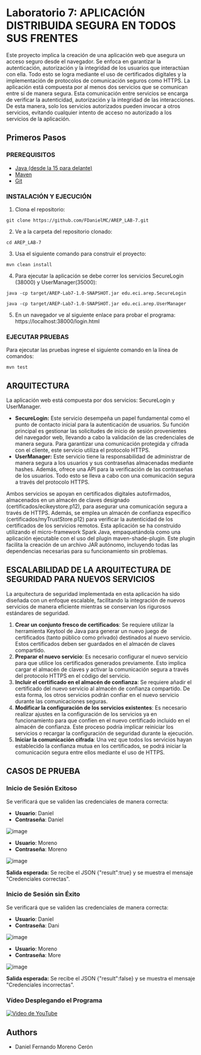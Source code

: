 # Laboratorio 7: APLICACIÓN DISTRIBUIDA SEGURA EN TODOS SUS FRENTES

Este proyecto implica la creación de una aplicación web que asegura un acceso seguro desde el navegador. Se enfoca en garantizar la autenticación, autorización y la integridad de los usuarios que interactúan con ella. Todo esto se logra mediante el uso de certificados digitales y la implementación de protocolos de comunicación seguros como HTTPS. La aplicación está compuesta por al menos dos servicios que se comunican entre sí de manera segura. Esta comunicación entre servicios se encarga de verificar la autenticidad, autorización y la integridad de las interacciones. De esta manera, solo los servicios autorizados pueden invocar a otros servicios, evitando cualquier intento de acceso no autorizado a los servicios de la aplicación.

## Primeros Pasos

### PREREQUISITOS

* [Java (desde la 15 para delante)](https://www.oracle.com/co/java/technologies/downloads/) 
* [Maven](https://maven.apache.org/download.cgi) 
* [Git](https://git-scm.com/downloads)

### INSTALACIÓN Y EJECUCIÓN 

1. Clona el repositorio:
```
git clone https://github.com/FDanielMC/AREP_LAB-7.git
```

2. Ve a la carpeta del repositorio clonado:
```
cd AREP_LAB-7
```

3. Usa el siguiente comando para construir el proyecto:
```
mvn clean install
```

4. Para ejecutar la aplicación se debe correr los servicios SecureLogin (38000) y UserManager(35000):
```
java -cp target/AREP-Lab7-1.0-SNAPSHOT.jar edu.eci.arep.SecureLogin
```

```
java -cp target/AREP-Lab7-1.0-SNAPSHOT.jar edu.eci.arep.UserManager
```

5. En un navegador ve al siguiente enlace para probar el programa: https://localhost:38000/login.html

### EJECUTAR PRUEBAS

Para ejecutar las pruebas ingrese el siguiente comando en la línea de comandos:
```
mvn test
```

## ARQUITECTURA

La aplicación web está compuesta por dos servicios: SecureLogin y UserManager. 
* **SecureLogin:** Este servicio desempeña un papel fundamental como el punto de contacto inicial para la autenticación de usuarios. Su función principal es gestionar las solicitudes de inicio de sesión provenientes del navegador web, llevando a cabo la validación de las credenciales de manera segura. Para garantizar una comunicación protegida y cifrada con el cliente, este servicio utiliza el protocolo HTTPS.
* **UserManager:**  Este servicio tiene la responsabilidad de administrar de manera segura a los usuarios y sus contraseñas almacenadas mediante hashes. Además, ofrece una API para la verificación de las contraseñas de los usuarios. Todo esto se lleva a cabo con una comunicación segura a través del protocolo HTTPS.

Ambos servicios se apoyan en certificados digitales autofirmados, almacenados en un almacén de claves designado (certificados/ecikeystore.p12), para asegurar una comunicación segura a través de HTTPS. Además, se emplea un almacén de confianza específico (certificados/myTrustStore.p12) para verificar la autenticidad de los certificados de los servicios remotos. Esta aplicación se ha construido utilizando el micro-framework Spark Java, empaquetándola como una aplicación ejecutable con el uso del plugin maven-shade-plugin. Este plugin facilita la creación de un archivo JAR autónomo, incluyendo todas las dependencias necesarias para su funcionamiento sin problemas.

## ESCALABILIDAD DE LA ARQUITECTURA DE SEGURIDAD PARA NUEVOS SERVICIOS

La arquitectura de seguridad implementada en esta aplicación ha sido diseñada con un enfoque escalable, facilitando la integración de nuevos servicios de manera eficiente mientras se conservan los rigurosos estándares de seguridad.
1. **Crear un conjunto fresco de certificados**: Se requiere utilizar la herramienta Keytool de Java para generar un nuevo juego de certificados (tanto público como privado) destinados al nuevo servicio. Estos certificados deben ser guardados en el almacén de claves compartido.
2. **Preparar el nuevo servicio**: Es necesario configurar el nuevo servicio para que utilice los certificados generados previamente. Esto implica cargar el almacén de claves y activar la comunicación segura a través del protocolo HTTPS en el código del servicio.
3. **Incluir el certificado en el almacén de confianza**: Se requiere añadir el certificado del nuevo servicio al almacén de confianza compartido. De esta forma, los otros servicios podrán confiar en el nuevo servicio durante las comunicaciones seguras.
4. **Modificar la configuración de los servicios existentes**: Es necesario realizar ajustes en la configuración de los servicios ya en funcionamiento para que confíen en el nuevo certificado incluido en el almacén de confianza. Este proceso podría implicar reiniciar los servicios o recargar la configuración de seguridad durante la ejecución.
5. **Iniciar la comunicación cifrada**: Una vez que todos los servicios hayan establecido la confianza mutua en los certificados, se podrá iniciar la comunicación segura entre ellos mediante el uso de HTTPS.

## CASOS DE PRUEBA

### Inicio de Sesión Exitoso

Se verificará que se validen las credenciales de manera correcta:

* **Usuario**: Daniel
* **Contraseña**: Daniel

![image](https://github.com/FDanielMC/AREP_LAB-7/assets/123689924/6c79b9c9-4f14-4c05-a883-ffa177814776)

* **Usuario**: Moreno
* **Contraseña**: Moreno

![image](https://github.com/FDanielMC/AREP_LAB-7/assets/123689924/91c5084a-a4eb-4da9-85cb-73a86cef10af)

**Salida esperada:** Se recibe el JSON {"result":true} y se muestra el mensaje "Credenciales correctas".

### Inicio de Sesión sin Éxito

Se verificará que se validen las credenciales de manera correcta:

* **Usuario**: Daniel
* **Contraseña**: Dani

![image](https://github.com/FDanielMC/AREP_LAB-7/assets/123689924/03a0d729-3c35-4789-9a08-7ffd6e934a66)

* **Usuario**: Moreno
* **Contraseña**: More

![image](https://github.com/FDanielMC/AREP_LAB-7/assets/123689924/a4023b78-cb62-434e-8af5-9e0cd63ae915)

**Salida esperada:** Se recibe el JSON {"result":false} y se muestra el mensaje "Credenciales incorrectas".

### Vídeo Desplegando el Programa

[![Video de YouTube](https://github.com/FDanielMC/AREP_LAB-7/assets/123689924/f7abe6d6-118d-4cf3-8e3e-a56515b1605e)
](https://youtu.be/NuojNlkx9c8)

## Authors

* Daniel Fernando Moreno Cerón
